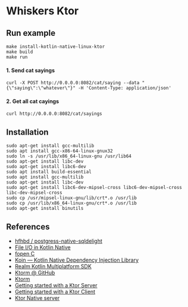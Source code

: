 # Whiskers Ktor

## Run example

```shell
make install-kotlin-native-linux-ktor
make build
make run
```

#### 1. Send cat sayings

```shell
curl -X POST http://0.0.0.0:8082/cat/saying --data "{\"saying\":\"whatever\"}" -H 'Content-Type: application/json'
```

#### 2. Get all cat cayings

```shell
curl http://0.0.0.0:8082/cat/sayings
```

## Installation

```shell
sudo apt-get install gcc-multilib
sudo apt install gcc-x86-64-linux-gnux32
sudo ln -s /usr/lib/x86_64-linux-gnu /usr/lib64
sudo apt-get install libc-dev
sudo apt-get install libc6-dev
sudo apt install build-essential
sudo apt install gcc-multilib
sudo apt-get install libc-dev
sudo apt-get install libc6-dev-mipsel-cross libc6-dev-mipsel-cross libc-dev-mipsel-cross
sudo cp /usr/mipsel-linux-gnu/lib/crt*.o /usr/lib
sudo cp /usr/lib/x86_64-linux-gnu/crt*.o /usr/lib
sudo apt-get install binutils
```

## References

- [hfhbd / postgress-native-sqldelight](https://github.com/hfhbd/postgres-native-sqldelight)
- [File I/O in Kotlin Native](https://www.nequalsonelifestyle.com/2020/11/16/kotlin-native-file-io/)
- [fopen C](https://www.tutorialspoint.com/c_standard_library/c_function_fopen.htm)
- [Koin — Kotlin Native Dependency Injection Library](https://medium.com/android-dev-hacks/koin-kotlin-native-dependency-injection-library-f1daddc1ef99)
- [Realm Kotlin Multiplatform SDK](https://blog.jetbrains.com/kotlin/2021/04/realm-kotlin-multiplatform-sdk/)
- [Ktorm @ GitHub](https://github.com/kotlin-orm/ktorm)
- [Ktorm](https://www.ktorm.org/)
- [Getting started with a Ktor Server](https://ktor.io/docs/intellij-idea.html)
- [Getting started with a Ktor Client](https://ktor.io/docs/getting-started-ktor-client.html)
- [Ktor Native server](https://ktor.io/docs/native-server.html)
